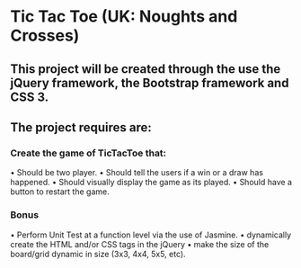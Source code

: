 # Tic Tac Toe (UK: Noughts and Crosses)
## This project will be created through the use the jQuery framework, the Bootstrap framework and CSS 3.

## The project requires are:

### Create the game of TicTacToe that:
  • Should be two player.
  • Should tell the users if a win or a draw has happened.
  • Should visually display the game as its played.
  • Should have a button to restart the game.
### Bonus
  • Perform Unit Test at a function level via the use of Jasmine.
  • dynamically create the HTML and/or CSS tags in the jQuery
  • make the size of the board/grid dynamic in size (3x3, 4x4, 5x5, etc).
